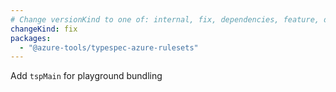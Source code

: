 ```yaml
---
# Change versionKind to one of: internal, fix, dependencies, feature, deprecation, breaking
changeKind: fix
packages:
  - "@azure-tools/typespec-azure-rulesets"
---
```


Add `tspMain` for playground bundling
